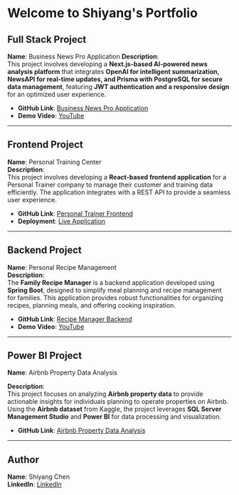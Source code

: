 
# Welcome to Shiyang's Portfolio

## Full Stack Project  
**Name**: Business News Pro Application
**Description**:  
This project involves developing a **Next.js-based AI-powered news analysis platform** that integrates **OpenAI for intelligent summarization, NewsAPI for real-time updates, and Prisma with PostgreSQL for secure data management**, featuring **JWT authentication and a responsive design** for an optimized user experience.

- **GitHub Link**: [Business News Pro Application](https://github.com/ChenFangFangFang/newsApp)  
- **Demo Video**: [YouTube](https://youtu.be/yQ1RcKMmhhg)  

---

## Frontend Project  
**Name**: Personal Training Center  
**Description**:  
This project involves developing a **React-based frontend application** for a Personal Trainer company to manage their customer and training data efficiently. The application integrates with a REST API to provide a seamless user experience.  

- **GitHub Link**: [Personal Trainer Frontend](https://github.com/ChenFangFangFang/Personal-Trainer)  
- **Deployment**: [Live Application](https://main.d244twoe51dy5.amplifyapp.com/customer)  

---

## Backend Project  
**Name**: Personal Recipe Management  
**Description**:  
The **Family Recipe Manager** is a backend application developed using **Spring Boot**, designed to simplify meal planning and recipe management for families. This application provides robust functionalities for organizing recipes, planning meals, and offering cooking inspiration.  

- **GitHub Link**: [Recipe Manager Backend](https://github.com/ChenFangFangFang/recipemanager)  
- **Demo Video**: [YouTube](https://youtu.be/5liYGy9QdlA)
---

## Power BI Project  
**Name**: Airbnb Property Data Analysis  

**Description**:  
This project focuses on analyzing **Airbnb property data** to provide actionable insights for individuals planning to operate properties on Airbnb. Using the **Airbnb dataset** from Kaggle, the project leverages **SQL Server Management Studio** and **Power BI** for data processing and visualization.  

- **GitHub Link**: [Airbnb Property Data Analysis](https://github.com/ChenFangFangFang/Portfolio/tree/main/Data_Analysis/Airbnb_property_Data_Analysis)  


---

## Author  
**Name**: Shiyang Chen  
**LinkedIn**:  [LinkedIn](www.linkedin.com/in/shiyangchen0430)

